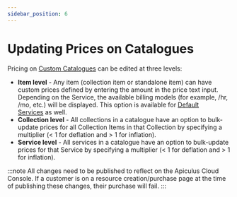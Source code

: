 ```yaml
---
sidebar_position: 6
---
```

# Updating Prices on Catalogues

Pricing on [Custom Catalogues](CreatingaCustomCatalogue.md) can be edited at three levels:

- **Item level** - Any item (collection item or standalone item) can have custom prices defined by entering the amount in the price text input. Depending on the Service, the available billing models  (for example, /hr, /mo, etc.) will be displayed. This option is available for [Default Services](docs/Administration/ServicesManagement/Working%20with%20Default%20Services/Overview.md) as well.
- **Collection level** - All collections in a catalogue have an option to bulk-update prices for all Collection Items in that Collection by specifying a multiplier (< 1 for deflation and > 1 for inflation).
- **Service level** - All services in a catalogue have an option to bulk-update prices for that Service by specifying a multiplier (< 1 for deflation and > 1 for inflation).

:::note
All changes need to be published to reflect on the Apiculus Cloud Console. If a customer is on a resource creation/purchase page at the time of publishing these changes, their purchase will fail.
:::




